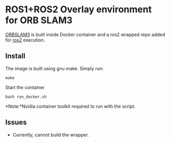 # ROS1+ROS2 Overlay environment for ORB SLAM3

[ORBSLAM3](https://github.com/kuralme/ORB_SLAM3_fix) is built inside Docker container and a ros2 wrapped repo added for [ros2](https://github.com/curryc/ros2_orbslam3.git) execution.

## Install

The image is built using gnu make. Simply run:
```
make
```

Start the container
```
bash run_docker.sh
```
*Note:*Nvidia container toolkit required to run with the script.
## Issues
- Currently, cannot build the wrapper.

